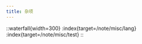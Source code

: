 ```yaml
---
title: 杂项
---
```


::waterfall{width=300}
:index{target=/note/misc/lang}
:index{target=/note/misc/test}
::
